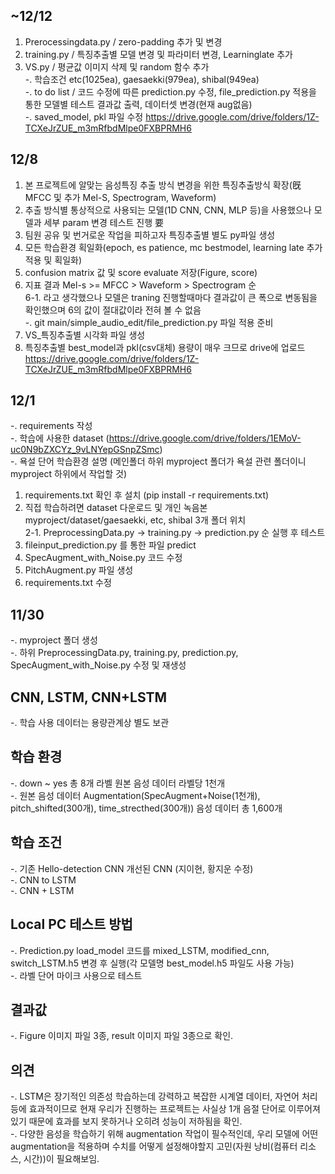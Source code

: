 ## ~12/12
1. Prerocessingdata.py / zero-padding 추가 및 변경</br>
2. training.py / 특징추출별 모델 변경 및 파라미터 변경, Learninglate 추가</br>
3. VS.py / 평균값 이미지 삭제 및 random 함수 추가</br>
-. 학습조건 etc(1025ea), gaesaekki(979ea), shibal(949ea)</br>
-. to do list / 코드 수정에 따른 prediction.py 수정, file_prediction.py 적용을 통한 모델별 테스트 결과값 출력, 데이터셋 변경(현재 aug없음)</br>
-. saved_model, pkl 파일 수정 https://drive.google.com/drive/folders/1Z-TCXeJrZUE_m3mRfbdMlpe0FXBPRMH6


## 12/8
1. 본 프로젝트에 알맞는 음성특징 추출 방식 변경을 위한 특징추출방식 확장(旣 MFCC 및 추가 Mel-S, Spectrogram, Waveform)</br>
2. 추출 방식별 통상적으로 사용되는 모델(1D CNN, CNN, MLP 등)을 사용했으나 모델과 세부 param 변경 테스트 진행 要<br>
3. 팀원 공유 및 번거로운 작업을 피하고자 특징추출별 별도 py파일 생성</br>
4. 모든 학습환경 획일화(epoch, es patience, mc bestmodel, learning late 추가적용 및 획일화)</br>
5. confusion matrix 값 및 score evaluate 저장(Figure, score)</br>
6. 지표 결과 Mel-s >= MFCC > Waveform > Spectrogram 순</br>
 6-1. 라고 생각했으나 모델은 traning 진행할때마다 결과값이 큰 폭으로 변동됨을 확인했으며 6의 값이 절대값이라 전혀 볼 수 없음</br>
-. git main/simple_audio_edit/file_prediction.py 파일 적용 준비</br>
7. VS_특징추출별 시각화 파일 생성
8. 특징추출별 best_model과 pkl(csv대체) 용량이 매우 크므로 drive에 업로드 https://drive.google.com/drive/folders/1Z-TCXeJrZUE_m3mRfbdMlpe0FXBPRMH6

## 12/1
-. requirements 작성</br>
-. 학습에 사용한 dataset (https://drive.google.com/drive/folders/1EMoV-uc0N9bZXCYz_9vLNYepGSnpZSmc)</br>
-. 욕설 단어 학습환경 설명 (메인폴더 하위 myproject 폴더가 욕설 관련 폴더이니 myproject 하위에서 작업할 것)</br>
1. requirements.txt 확인 후 설치 (pip install -r requirements.txt)</br>
2. 직접 학습하려면  dataset 다운로드 및 개인 녹음본 myproject/dataset/gaesaekki, etc, shibal 3개 폴더 위치</br>
2-1. PreprocessingData.py → training.py → prediction.py 순 실행 후 테스트</br>
3. fileinput_prediction.py 를 통한 파일 predict</br>
4. SpecAugment_with_Noise.py 코드 수정
5. PitchAugment.py 파일 생성
6. requirements.txt 수정

## 11/30
-. myproject 폴더 생성</br>
-. 하위 PreprocessingData.py, training.py, prediction.py, SpecAugment_with_Noise.py 수정 및 재생성

## CNN, LSTM, CNN+LSTM
-. 학습 사용 데이터는 용량관계상 별도 보관  

## 학습 환경
-. down ~ yes 총 8개 라벨 원본 음성 데이터 라벨당 1천개</br>
-. 원본 음성 데이터 Augmentation(SpecAugment+Noise(1천개), pitch_shifted(300개), time_strecthed(300개)) 음성 데이터 총 1,600개  

## 학습 조건
-. 기존 Hello-detection CNN 개선된 CNN (지이현, 황지운 수정)</br>
-. CNN to LSTM</br>
-. CNN + LSTM 

## Local PC 테스트 방법
-. Prediction.py load_model 코드를 mixed_LSTM, modified_cnn, switch_LSTM.h5 변경 후 실행(각 모델명 best_model.h5 파일도 사용 가능)</br>
-. 라벨 단어 마이크 사용으로 테스트

## 결과값
-. Figure 이미지 파일 3종, result 이미지 파일 3종으로 확인.

## 의견
-. LSTM은 장기적인 의존성 학습하는데 강력하고 복잡한 시계열 데이터, 자연어 처리 등에 효과적이므로 현재 우리가 진행하는 프로젝트는 사실상 1개 음절 단어로 이루어져 있기 때문에 효과를 보지 못하거나 오히려 성능이 저하됨을 확인.</br>
-. 다양한 음성을 학습하기 위해 augmentation 작업이 필수적인데, 우리 모델에 어떤 augmentation을 적용하며 수치를 어떻게 설정해야할지 고민(자원 낭비(컴퓨터 리소스, 시간))이 필요해보임.</br>
